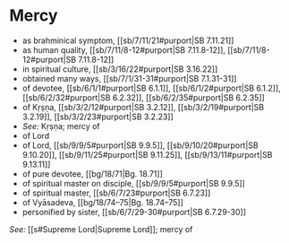 # Mercy

* as brahminical symptom, [[sb/7/11/21#purport|SB 7.11.21]]
* as human quality, [[sb/7/11/8-12#purport|SB 7.11.8-12]], [[sb/7/11/8-12#purport|SB 7.11.8-12]]
* in spiritual culture, [[sb/3/16/22#purport|SB 3.16.22]]
* obtained many ways, [[sb/7/1/31-31#purport|SB 7.1.31-31]]
* of devotee, [[sb/6/1/1#purport|SB 6.1.1]], [[sb/6/1/2#purport|SB 6.1.2]], [[sb/6/2/32#purport|SB 6.2.32]], [[sb/6/2/35#purport|SB 6.2.35]]
* of Kṛṣṇa, [[sb/3/2/12#purport|SB 3.2.12]], [[sb/3/2/19#purport|SB 3.2.19]], [[sb/3/2/23#purport|SB 3.2.23]]
* *See:* Kṛṣṇa; mercy of 
* of Lord 
* of Lord, [[sb/9/9/5#purport|SB 9.9.5]], [[sb/9/10/20#purport|SB 9.10.20]], [[sb/9/11/25#purport|SB 9.11.25]], [[sb/9/13/11#purport|SB 9.13.11]]
* of pure devotee, [[bg/18/71|Bg. 18.71]]
* of spiritual master on disciple, [[sb/9/9/5#purport|SB 9.9.5]]
* of spiritual master, [[sb/6/7/23#purport|SB 6.7.23]]
* of Vyāsadeva, [[bg/18/74–75|Bg. 18.74–75]]
* personified by sister, [[sb/6/7/29-30#purport|SB 6.7.29-30]]

*See:* [[s#Supreme Lord|Supreme Lord]]; mercy of
